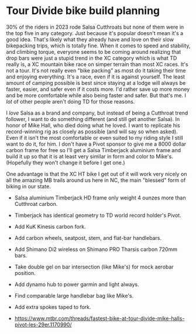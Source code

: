 # Tour Divide bike build planning

30% of the riders in 2023 rode Salsa Cutthroats but none of them were in the top five in any category. Just because it's popular doesn't mean it's a good idea. That's likely what they already have and love on their slow bikepacking trips, which is totally fine. When it comes to speed and stability, and climbing torque, everyone seems to be coming around realizing that drop bars were just a stupid trend in the XC category which is what TD really is, a XC mountain bike race on simper terrain than most XC races. It's not a tour. It's not really even "bike packing" as most do it taking their time and enjoying everything. It's a race, even if it is against yourself. The least amount of camping possible is best since staying at a lodge will always be faster, easier, and safer even if it costs more. I'd rather save up more money and be more comfortable while also being faster and safer. But that's me. I *lot* of other people aren't doing TD for those reasons.

I *love* Salsa as a brand and company, but instead of being a Cutthroat trend follower, I want to do something different (and still get another Salsa). In honor of Mike Hall, who died doing what he loved. I want to replicate his record-winning rig as closely as possible (and will say so when asked). Even if it isn't the most comfortable or even suited to my riding style I still want to do it, for him. I don't have a Pivot sponsor to give me a 8000 dollar carbon frame for free so I'll get a Salsa Timberjack aluminium frame and build it up so that it is at least very similar in form and color to Mike's. (Hopefully they won't change it before I get one.)

One advantage is that the XC HT bike I get out of it will work very nicely on all the amazing MB trails around us here in NC, the main "blessed" form of biking in our state.

* Salsa aluminium Timberjack HD frame only weight 4 ounzes more than Cutthroat carbon.
* Timberjack has identical geometry to TD world record holder's Pivot.
* Add KuK Kinesis carbon fork.
* Add carbon wheels, seatpost, stem, and flat-bar handlebars.
* Add Shimano Di2 wireless on Shimano PRO Tharsis carbon 720mm bars.
* Take double gel on bar intersection (like Mike's) for mock aerobar position.
* Add dynamo hub to power garmin and light always.
* Find comparable large handlebar bag like Mike's.
* Add extra spokes taped to fork.

* <https://www.mtbr.com/threads/fastest-bike-at-tour-divide-mike-halls-pivot-les-29er.1170990/>
